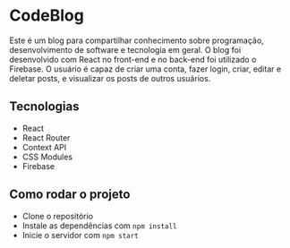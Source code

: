 # CodeBlog

Este é um blog para compartilhar conhecimento sobre programação, desenvolvimento de software e tecnologia em geral. O blog foi desenvolvido com React no front-end e no back-end foi utilizado o Firebase. O usuário é capaz de criar uma conta, fazer login, criar, editar e deletar posts, e visualizar os posts de outros usuários.

## Tecnologias

- React
- React Router
- Context API
- CSS Modules
- Firebase

## Como rodar o projeto

- Clone o repositório
- Instale as dependências com `npm install`
- Inicie o servidor com `npm start`